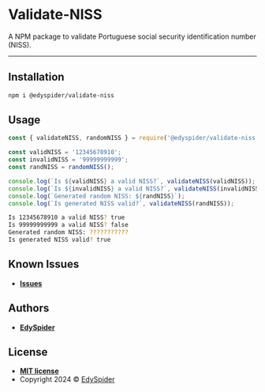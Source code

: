 # Validate-NISS

A NPM package to validate Portuguese social security identification number (NISS).

---

## Installation

```sh
npm i @edyspider/validate-niss
```

## Usage

```js
const { validateNISS, randomNISS } = require('@edyspider/validate-niss');

const validNISS = '12345678910';
const invalidNISS = '99999999999';
const randNISS = randomNISS();

console.log(`Is ${validNISS} a valid NISS?`, validateNISS(validNISS));
console.log(`Is ${invalidNISS} a valid NISS?`, validateNISS(invalidNISS));
console.log(`Generated random NISS: ${randNISS}`);
console.log(`Is generated NISS valid?`, validateNISS(randNISS));
```

```sh
Is 12345678910 a valid NISS? true
Is 99999999999 a valid NISS? false
Generated random NISS: ???????????
Is generated NISS valid? true
```

## Known Issues

* [**Issues**](https://github.com/edyspider/validate-NISS/issues)

## Authors

* [**EdySpider**](https://github.com/edyspider/)

## License

* **[MIT license](https://github.com/edyspider//validate-NISS/blob/master/LICENSE)**
* Copyright 2024 &copy; [EdySpider](https://github.com/edyspider/)
